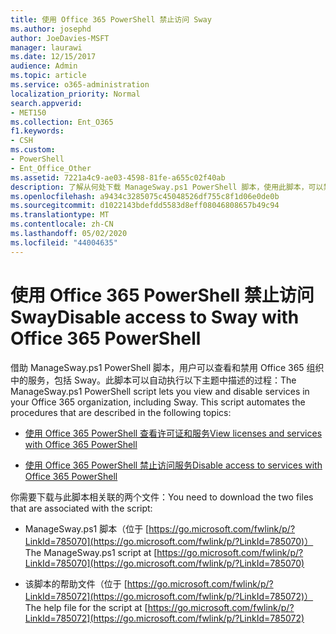 ```yaml
---
title: 使用 Office 365 PowerShell 禁止访问 Sway
ms.author: josephd
author: JoeDavies-MSFT
manager: laurawi
ms.date: 12/15/2017
audience: Admin
ms.topic: article
ms.service: o365-administration
localization_priority: Normal
search.appverid:
- MET150
ms.collection: Ent_O365
f1.keywords:
- CSH
ms.custom:
- PowerShell
- Ent_Office_Other
ms.assetid: 7221a4c9-ae03-4598-81fe-a655c02f40ab
description: 了解从何处下载 ManageSway.ps1 PowerShell 脚本，使用此脚本，可以禁用对 Office 365 组织中的 Sway 的访问。
ms.openlocfilehash: a9434c3285075c45048526df755c8f1d06e0de0b
ms.sourcegitcommit: d1022143bdefdd5583d8eff08046808657b49c94
ms.translationtype: MT
ms.contentlocale: zh-CN
ms.lasthandoff: 05/02/2020
ms.locfileid: "44004635"
---
```

# <a name="disable-access-to-sway-with-office-365-powershell"></a><span data-ttu-id="f4da5-103">使用 Office 365 PowerShell 禁止访问 Sway</span><span class="sxs-lookup"><span data-stu-id="f4da5-103">Disable access to Sway with Office 365 PowerShell</span></span>

<span data-ttu-id="f4da5-p101">借助 ManageSway.ps1 PowerShell 脚本，用户可以查看和禁用 Office 365 组织中的服务，包括 Sway。此脚本可以自动执行以下主题中描述的过程：</span><span class="sxs-lookup"><span data-stu-id="f4da5-p101">The ManageSway.ps1 PowerShell script lets you view and disable services in your Office 365 organization, including Sway. This script automates the procedures that are described in the following topics:</span></span>
  
- [<span data-ttu-id="f4da5-106">使用 Office 365 PowerShell 查看许可证和服务</span><span class="sxs-lookup"><span data-stu-id="f4da5-106">View licenses and services with Office 365 PowerShell</span></span>](view-licenses-and-services-with-office-365-powershell.md)
    
- [<span data-ttu-id="f4da5-107">使用 Office 365 PowerShell 禁止访问服务</span><span class="sxs-lookup"><span data-stu-id="f4da5-107">Disable access to services with Office 365 PowerShell</span></span>](disable-access-to-services-with-office-365-powershell.md)
    
<span data-ttu-id="f4da5-108">你需要下载与此脚本相关联的两个文件：</span><span class="sxs-lookup"><span data-stu-id="f4da5-108">You need to download the two files that are associated with the script:</span></span>
  
- <span data-ttu-id="f4da5-109">ManageSway.ps1 脚本（位于 [https://go.microsoft.com/fwlink/p/?LinkId=785070](https://go.microsoft.com/fwlink/p/?LinkId=785070)）</span><span class="sxs-lookup"><span data-stu-id="f4da5-109">The ManageSway.ps1 script at [https://go.microsoft.com/fwlink/p/?LinkId=785070](https://go.microsoft.com/fwlink/p/?LinkId=785070)</span></span>
    
- <span data-ttu-id="f4da5-110">该脚本的帮助文件（位于 [https://go.microsoft.com/fwlink/p/?LinkId=785072](https://go.microsoft.com/fwlink/p/?LinkId=785072)）</span><span class="sxs-lookup"><span data-stu-id="f4da5-110">The help file for the script at [https://go.microsoft.com/fwlink/p/?LinkId=785072](https://go.microsoft.com/fwlink/p/?LinkId=785072)</span></span>
    

